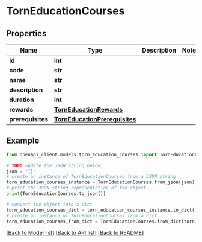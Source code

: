# TornEducationCourses


## Properties

Name | Type | Description | Notes
------------ | ------------- | ------------- | -------------
**id** | **int** |  | 
**code** | **str** |  | 
**name** | **str** |  | 
**description** | **str** |  | 
**duration** | **int** |  | 
**rewards** | [**TornEducationRewards**](TornEducationRewards.md) |  | 
**prerequisites** | [**TornEducationPrerequisites**](TornEducationPrerequisites.md) |  | 

## Example

```python
from openapi_client.models.torn_education_courses import TornEducationCourses

# TODO update the JSON string below
json = "{}"
# create an instance of TornEducationCourses from a JSON string
torn_education_courses_instance = TornEducationCourses.from_json(json)
# print the JSON string representation of the object
print(TornEducationCourses.to_json())

# convert the object into a dict
torn_education_courses_dict = torn_education_courses_instance.to_dict()
# create an instance of TornEducationCourses from a dict
torn_education_courses_from_dict = TornEducationCourses.from_dict(torn_education_courses_dict)
```
[[Back to Model list]](../README.md#documentation-for-models) [[Back to API list]](../README.md#documentation-for-api-endpoints) [[Back to README]](../README.md)


